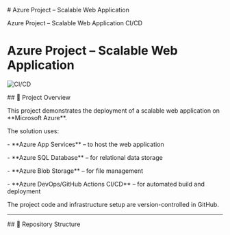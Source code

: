 \# Azure Project – Scalable Web Application

Azure Project – Scalable Web Application
CI/CD
# Azure Project – Scalable Web Application
![CI/CD](https://github.com/sakethlaishetty/azure-project/actions/workflows/azure-deploy.yml/badge.svg)



\## 📌 Project Overview

This project demonstrates the deployment of a scalable web application on \*\*Microsoft Azure\*\*.  

The solution uses:

\- \*\*Azure App Services\*\* – to host the web application

\- \*\*Azure SQL Database\*\* – for relational data storage

\- \*\*Azure Blob Storage\*\* – for file management

\- \*\*Azure DevOps/GitHub Actions CI/CD\*\* – for automated build and deployment



The project code and infrastructure setup are version-controlled in GitHub.



---



\## 📂 Repository Structure




